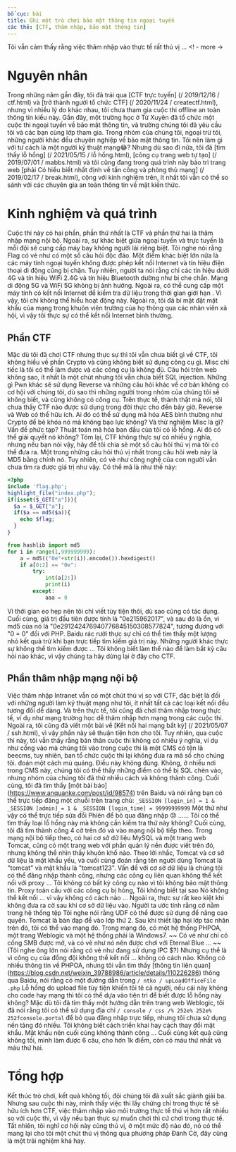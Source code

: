 ```yaml
---
bố cục: bài
title: Ghi một trò chơi bảo mật thông tin ngoại tuyến
các thẻ: [CTF, thâm nhập, bảo mật thông tin]
---
```


Tôi vẫn cảm thấy rằng việc thâm nhập vào thực tế rất thú vị ... <! - more ->

# Nguyên nhân
Trong những năm gần đây, tôi đã trải qua [CTF trực tuyến] (/ 2019/12/16 / ctf.html) và [trở thành người tổ chức CTF] (/ 2020/11/24 / createctf.html), nhưng vì nhiều lý do khác nhau, tôi chưa tham gia cuộc thi offline an toàn thông tin kiểu này. Gần đây, một trường học ở Tứ Xuyên đã tổ chức một cuộc thi ngoại tuyến về bảo mật thông tin, và trường chúng tôi đã yêu cầu tôi và các bạn cùng lớp tham gia.
Trong nhóm của chúng tôi, ngoại trừ tôi, những người khác đều chuyên nghiệp về bảo mật thông tin. Tôi nên làm gì với tư cách là một người kỹ thuật mạng😂? Nhưng dù sao đi nữa, tôi đã [tìm thấy lỗ hổng] (/ 2021/05/15 / lỗ hổng.html), [công cụ trang web tự tạo] (/ 2019/07/01 / mabbs.html) và tôi cũng đang trong quá trình này bảo trì trang web [phải Có hiểu biết nhất định về tấn công và phòng thủ mạng] (/ 2019/02/17 / break.html), cộng với kinh nghiệm trên, ít nhất tôi vẫn có thể so sánh với các chuyên gia an toàn thông tin về mặt kiến ​​thức.

# Kinh nghiệm và quá trình
Cuộc thi này có hai phần, phần thứ nhất là CTF và phần thứ hai là thâm nhập mạng nội bộ. Ngoài ra, sự khác biệt giữa ngoại tuyến và trực tuyến là mỗi đội sẽ cung cấp máy bay không người lái riêng biệt. Tôi nghe nói rằng Flag có vẻ như có một số câu hỏi độc đáo. Một điểm khác biệt lớn nữa là các máy tính ngoại tuyến không được phép kết nối Internet và tín hiệu điện thoại di động cũng bị chặn. Tuy nhiên, người ta nói rằng chỉ các tín hiệu dưới 4G và tín hiệu WiFi 2.4G và tín hiệu Bluetooth dường như bị che chắn. Mạng di động 5G và WiFi 5G không bị ảnh hưởng. Ngoài ra, có thể cung cấp một máy tính có kết nối Internet để kiểm tra dữ liệu trong thời gian giới hạn . Vì vậy, tôi chỉ không thể hiểu hoạt động này. Ngoài ra, tôi đã bí mật đặt mật khẩu của mạng trong khuôn viên trường của họ thông qua các nhân viên xã hội, vì vậy tôi thực sự có thể kết nối Internet bình thường.
## Phần CTF
Mặc dù tôi đã chơi CTF nhưng thực sự thì tôi vẫn chưa biết gì về CTF, tôi không hiểu về phần Crypto và cũng không biết sử dụng công cụ gì. Misc chỉ tiếc là tôi có thể làm được và các công cụ là không đủ. Câu hỏi trên web không sao, ít nhất là một chút nhưng tôi vẫn chưa biết SQL injection. Những gì Pwn khác sẽ sử dụng Reverse và những câu hỏi khác về cơ bản không có cơ hội với chúng tôi, dù sao thì những người trong nhóm của chúng tôi sẽ không biết, và cũng không có công cụ.
Trên thực tế, thành thật mà nói, tôi chưa thấy CTF nào được sử dụng trong đời thực cho đến bây giờ. Reverse và Web có thể hữu ích. Ai đó có thể sử dụng mã hóa AES bình thường như Crypto để bẻ khóa nó mà không bạo lực không? Và thử nghiệm Misc là gì? Vấn đề phức tạp? Thuật toán mã hóa ban đầu của tôi có lỗ hổng. Ai đó có thể giải quyết nó không?
Tóm lại, CTF không thực sự có nhiều ý nghĩa, nhưng nếu bạn nói vậy, hãy để tôi chia sẻ một số câu hỏi thú vị mà tôi có thể đưa ra.
Một trong những câu hỏi thú vị nhất trong câu hỏi web này là MD5 bằng chính nó. Tuy nhiên, có vẻ như công nghệ của con người vẫn chưa tìm ra được giá trị như vậy. Có thể mã là như thế này:
```php
<?php
include 'flag.php';
highlight_file("index.php");
if(isset($_GET["a"])){
  $a = $_GET["a"];
  if($a == md5($a)){
    echo $flag;
  }
}
```
```python
from hashlib import md5
for i in range(1,999999999):
    a = md5(("0e"+str(i)).encode()).hexdigest()
    if a[0:2] == "0e":
        try:
            int(a[2:])
            print(i)
        except:
            aaa = 0
```
Vì thời gian eo hẹp nên tôi chỉ viết tùy tiện thôi, dù sao cũng có tác dụng. Cuối cùng, giá trị đầu tiên được tính là "0e215962017", và sau đó là ổn, vì md5 của nó là "0e291242476940776845150308577824", tương đương với "0 = 0" đối với PHP. Baidu rác rưởi thực sự chỉ có thể tìm thấy một lượng nhỏ kết quả trừ khi bạn trực tiếp tìm kiếm giá trị này. Những người khác thực sự không thể tìm kiếm được ...
Tôi không biết làm thế nào để làm bất kỳ câu hỏi nào khác, vì vậy chúng ta hãy dừng lại ở đây cho CTF.
## Phần thâm nhập mạng nội bộ
Việc thâm nhập Intranet vẫn có một chút thú vị so với CTF, đặc biệt là đối với những người làm kỹ thuật mạng như tôi, ít nhất tất cả các loại kết nối đều tương đối dễ dàng. Và trên thực tế, tôi cũng đã chơi thâm nhập trong thực tế, ví dụ như mạng trường học dễ thâm nhập hơn mạng trong các cuộc thi. Ngoài ra, tôi cũng đã viết một bài về [Kết nối hai mạng bất kỳ] (/ 2021/05/07 / ssh.html), vì vậy phần này sẽ thuận tiện hơn cho tôi.
Tuy nhiên, qua cuộc thi này, tôi vẫn thấy rằng bản thân cuộc thi không có nhiều ý nghĩa, ví dụ như cổng vào mà chúng tôi vào trong cuộc thi là một CMS có tên là beecms, tuy nhiên, ban tổ chức cuộc thi lại không đưa ra mã số cho chúng tôi. đoán một cách mù quáng. Điều này không đúng. Không, ở nhiều nơi trong CMS này, chúng tôi có thể thấy những điểm có thể bị SQL chèn vào, nhưng nhóm của chúng tôi đã thử nhiều cách và không thành công. Cuối cùng, tôi đã tìm thấy [một bài báo] (https://www.anquanke.com/post/id/98574) trên Baidu và nói rằng bạn có thể trực tiếp đăng một chuỗi trên trang chủ:
``
_SESSION [login_in] = 1 & _SESSION [admin] = 1 & _SESSION [login_time] = 99999999999
``
Một thứ như vậy có thể trực tiếp sửa đổi Phiên để bỏ qua đăng nhập 😓 ...... Tôi có thể tìm thấy loại lỗ hổng này mà không cần kiểm tra thứ này không? Cuối cùng, tôi đã tìm thành công 4 cờ trên đó và vào mạng nội bộ tiếp theo.
Trong mạng nội bộ tiếp theo, có hai cơ sở dữ liệu MySQL và một trang web Tomcat, cũng có một trang web với phần quản lý nền được viết trên đó, nhưng không thể nhìn thấy khuôn khổ nào. Theo lời nhắc, Tomcat và cơ sở dữ liệu là mật khẩu yếu, và cuối cùng đoán rằng tên người dùng Tomcat là "tomcat" và mật khẩu là "tomcat123". Vấn đề với cơ sở dữ liệu là chúng tôi có thể đăng nhập thành công, nhưng các công cụ liên quan không thể kết nối với proxy ... Tôi không có bất kỳ công cụ nào vì tôi không bảo mật thông tin. Proxy toàn cầu với các công cụ bị hỏng, Tôi không biết tại sao Nó không thể kết nối ... vì vậy không có cách nào ... Ngoài ra, thực sự rất keo kiệt khi không đưa ra cờ sau khi cơ sở dữ liệu vào. Người ta ước tính rằng cờ nằm ​​trong hệ thống tệp Tôi nghe nói rằng UDF có thể được sử dụng để nâng cao quyền. Tomcat là bàn đạp để vào lớp thứ 2. Sau khi thiết lập hai lớp tác nhân trên đó, tôi có thể vào mạng đó. Trong mạng đó, có một hệ thống PHPOA, một trang Weblogic và một hệ thống phải là Windows7. ~~ Có vẻ như chỉ có cổng SMB được mở, và có vẻ như nó nên được chơi với Eternal Blue ... ~~ (Tôi nghe ông lớn nói rằng có vẻ như đang sử dụng IPC $?) Nhưng cụ thể là vì công cụ của đồng đội không thể kết nối ... không có cách nào.
Không có nhiều thông tin về PHPOA, nhưng tôi vẫn tìm thấy [thông tin liên quan] (https://blog.csdn.net/weixin_39788986/article/details/110226286) thông qua Baidu, nói rằng có một đường dẫn trong `/ ntko / upLoadOfficeFile .php` Lỗ hổng do upload file tùy tiện khiến tôi tê cả người, nếu cái này không cho code hay mạng thì tôi có thể dựa vào tiên tri để biết được lỗ hổng này không?
Mặc dù tôi đã tìm thấy một hướng dẫn trên trang web Weblogic, tôi đã nói rằng tôi có thể sử dụng địa chỉ `/ console / css /% 252e% 252e% 252fconsole.portal` để bỏ qua đăng nhập trực tiếp, nhưng tôi chưa sử dụng nền tảng đó nhiều. Tôi không biết cách triển khai hay cách thay đổi mật khẩu. Mật khẩu nên cuối cùng không thành công ...
Cuối cùng kết quả cũng không tồi, mình làm được 6 câu, cho hơn 1k điểm, còn có máu thứ nhất và máu thứ hai.

# Tổng hợp
Kết thúc trò chơi, kết quả không tồi, đội chúng tôi đã xuất sắc giành giải ba. Nhưng sau cuộc thi này, mình thấy việc thi lấy chứng chỉ trong thực tế sẽ hữu ích hơn CTF, việc thâm nhập vào môi trường thực tế thú vị hơn rất nhiều so với cuộc thi, vì vậy nếu bạn thực sự muốn chơi thì cứ chơi trong thực tế. Tất nhiên, tôi nghĩ cơ hội này cũng thú vị, ở một mức độ nào đó, nó có thể mang lại cho tôi một chút thú vị thông qua phương pháp Đánh Cờ, đây cũng là một trải nghiệm khá hay.
